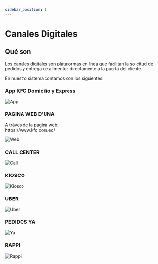 ```yaml
---
sidebar_position: 1
---
```


# Canales Digitales

## Qué son

Los canales digitales son plataformas en línea que facilitan la solicitud  de pedidos y entrega de alimentos directamente a la puerta del cliente.  

En nuestro sistema contamos con los siguientes:  

### App KFC Domicilio y Express

![App](Image/App.jpeg)
  

### PAGINA WEB D'UNA

A tráves de la pagina web:  
https://www.kfc.com.ec/  

![Web](Image/Web.jpeg)
  

### CALL CENTER  
  
![Call](Image/Call.jpeg)  
  

### KIOSCO  
  
![Kiosco](Image/Kiosco.jpeg)
  

### UBER  
  
![Uber](Image/Uber.jpeg)  
  

### PEDIDOS YA  
  
![Ya](Image/Ya.jpeg)  
  
  

### RAPPI  
  
![Rappi](Image/Rappi.jpeg)